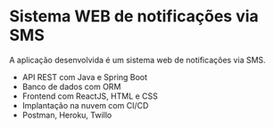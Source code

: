 # Sistema WEB de notificações via SMS

A aplicação desenvolvida é um sistema web de notificações via SMS.
- API REST com Java e Spring Boot
- Banco de dados com ORM
- Frontend com ReactJS, HTML e CSS
- Implantação na nuvem com CI/CD
- Postman, Heroku, Twillo
